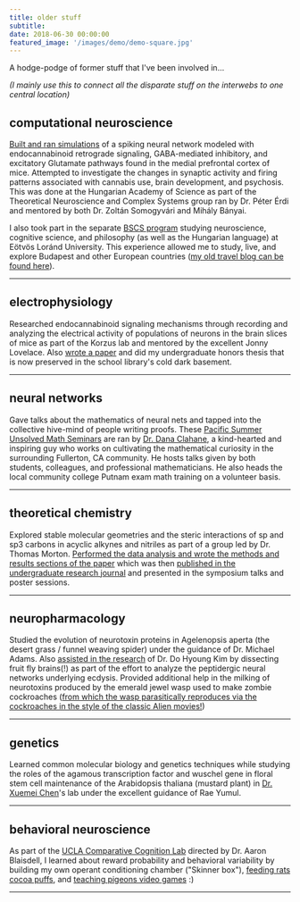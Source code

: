 ```yaml
---
title: older stuff
subtitle: 
date: 2018-06-30 00:00:00
featured_image: '/images/demo/demo-square.jpg'
---
```


A hodge-podge of former stuff that I've been involved in...

*(I mainly use this to connect all the disparate stuff on the interwebs to one central location)*

## computational neuroscience

[Built and ran simulations](https://www.researchgate.net/publication/325676679_Computational_Model_of_Induced_Alteration_of_Synaptic_Activity_in_Medial_Pre-Frontal_Cortex_Mechanistic_Implications_for_Schizophrenia_Psychosis) of a spiking neural network modeled with endocannabinoid retrograde signaling, GABA-mediated inhibitory, and excitatory Glutamate pathways found in the medial prefrontal cortex of mice.  Attempted to investigate the changes in synaptic activity and firing patterns associated with cannabis use, brain development, and psychosis.  This was done at the Hungarian Academy of Science as part of the Theoretical Neuroscience and Complex Systems group ran by Dr. Péter Érdi and mentored by both Dr. Zoltán Somogyvári and Mihály Bányai.  

I also took part in the separate [BSCS program](http://www.bscs-us.org/) studying neuroscience, cognitive science, and philosophy (as well as the Hungarian language) at Eötvös Loránd University.  This experience allowed me to study, live, and explore Budapest and other European countries ([my old travel blog can be found here](http://baskinginbudapest.blogspot.com/)).       

---

## electrophysiology 

Researched endocannabinoid signaling mechanisms through recording and analyzing the electrical activity of populations of neurons in the brain slices of mice as part of the Korzus lab and mentored by the excellent Jonny Lovelace.  Also [wrote a paper](https://books.google.com/books/about/Computational_Model_of_Induced_Alteratio.html?id=SjZlswEACAAJ) and did my undergraduate honors thesis that is now preserved in the school library's cold dark basement.

---

## neural networks

Gave talks about the mathematics of neural nets and tapped into the collective hive-mind of people writing proofs.  These [Pacific Summer Unsolved Math Seminars](https://sites.google.com/site/fullertoncollegemathevents/) are ran by [Dr. Dana Clahane](http://staffwww.fullcoll.edu/dclahane/index.html), a kind-hearted and inspiring guy who works on cultivating the mathematical curiosity in the surrounding Fullerton, CA community.  He hosts talks given by both students, colleagues, and professional mathematicians.  He also heads the local community college Putnam exam math training on a volunteer basis.     

---

## theoretical chemistry

Explored stable molecular geometries and the steric interactions of sp and sp3 carbons in acyclic alkynes and nitriles as part of a group led by Dr. Thomas Morton.  [Performed the data analysis and wrote the methods and results sections of the paper](https://www.researchgate.net/publication/265531333_Steric_Interactions_between_sp_and_sp_3_Carbons_in_Acyclic_Alkynes_and_Nitriles) which was then [published in the undergraduate research journal](https://pdfs.semanticscholar.org/3e22/71786f54953a6d67e220158a3a8f5c138899.pdf) and presented in the symposium talks and poster sessions.   

---

## neuropharmacology

Studied the evolution of neurotoxin proteins in Agelenopsis aperta (the desert grass / funnel weaving spider) under the guidance of Dr. Michael Adams.  Also [assisted in the research](https://escholarship.org/uc/item/3162w51t#page-1) of Dr. Do Hyoung Kim by dissecting fruit fly brains(!) as part of the effort to analyze the peptidergic neural networks underlying ecdysis.  Provided additional help in the milking of neurotoxins produced by the emerald jewel wasp used to make zombie cockroaches ([from which the wasp parasitically reproduces via the cockroaches in the style of the classic Alien movies!](https://youtu.be/qN2XMyxAs5o))   

---

## genetics

Learned common molecular biology and genetics techniques while studying the roles of the agamous transcription factor and wuschel gene in floral stem cell maintenance of the Arabidopsis thaliana (mustard plant) in [Dr. Xuemei Chen](https://iigb.ucr.edu/xchen/)'s lab under the excellent guidance of Rae Yumul.  

---

## behavioral neuroscience

As part of the [UCLA Comparative Cognition Lab](https://pigeonrat.psych.ucla.edu/) directed by Dr. Aaron Blaisdell, I learned about reward probability and behavioral variability by building my own operant conditioning chamber ("Skinner box"), [feeding rats cocoa puffs](https://escholarship.org/uc/item/2182x9bc), and [teaching pigeons video games](https://pigeonrat.psych.ucla.edu/pigeons/) :)

---
